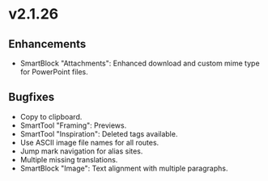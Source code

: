 # v2.1.26

## Enhancements

* SmartBlock "Attachments": Enhanced download and custom mime type for PowerPoint files.

## Bugfixes

* Copy to clipboard.
* SmartTool "Framing": Previews.
* SmartTool "Inspiration": Deleted tags available.
* Use ASCII image file names for all routes.
* Jump mark navigation for alias sites.
* Multiple missing translations.
* SmartBlock "Image": Text alignment with multiple  paragraphs.
